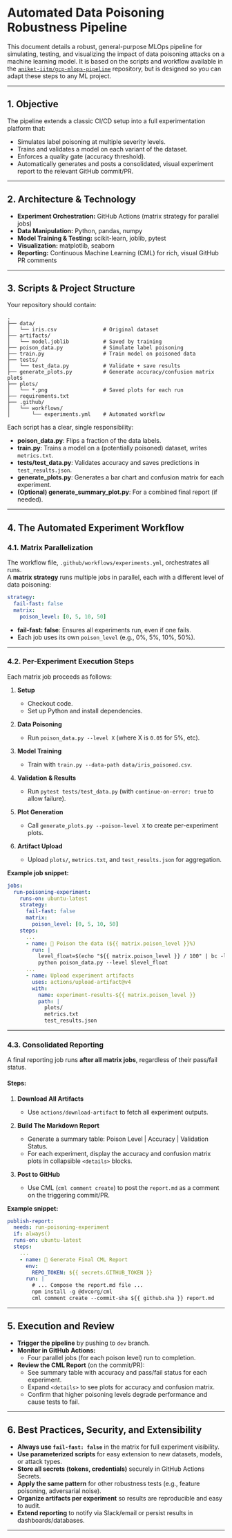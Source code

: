 # Automated Data Poisoning Robustness Pipeline

This document details a robust, general-purpose MLOps pipeline for simulating, testing, and visualizing the impact of data poisoning attacks on a machine learning model. It is based on the scripts and workflow available in the [`aniket-iitm/gcp-mlops-pipeline`](https://github.com/aniket-iitm/gcp-mlops-pipeline) repository, but is designed so you can adapt these steps to any ML project.

---

## 1. Objective

The pipeline extends a classic CI/CD setup into a full experimentation platform that:

- Simulates label poisoning at multiple severity levels.
- Trains and validates a model on each variant of the dataset.
- Enforces a quality gate (accuracy threshold).
- Automatically generates and posts a consolidated, visual experiment report to the relevant GitHub commit/PR.

---

## 2. Architecture & Technology

- **Experiment Orchestration:** GitHub Actions (matrix strategy for parallel jobs)
- **Data Manipulation:** Python, pandas, numpy
- **Model Training & Testing:** scikit-learn, joblib, pytest
- **Visualization:** matplotlib, seaborn
- **Reporting:** Continuous Machine Learning (CML) for rich, visual GitHub PR comments

---

## 3. Scripts & Project Structure

Your repository should contain:

```
.
├── data/
│   └── iris.csv               # Original dataset
├── artifacts/
│   └── model.joblib           # Saved by training
├── poison_data.py             # Simulate label poisoning
├── train.py                   # Train model on poisoned data
├── tests/
│   └── test_data.py           # Validate + save results
├── generate_plots.py          # Generate accuracy/confusion matrix plots
├── plots/
│   └── *.png                  # Saved plots for each run
├── requirements.txt
├── .github/
│   └── workflows/
│       └── experiments.yml    # Automated workflow
```

Each script has a clear, single responsibility:
- **poison_data.py**: Flips a fraction of the data labels.
- **train.py**: Trains a model on a (potentially poisoned) dataset, writes `metrics.txt`.
- **tests/test_data.py**: Validates accuracy and saves predictions in `test_results.json`.
- **generate_plots.py**: Generates a bar chart and confusion matrix for each experiment.
- **(Optional) generate_summary_plot.py**: For a combined final report (if needed).

---

## 4. The Automated Experiment Workflow

### 4.1. Matrix Parallelization

The workflow file, `.github/workflows/experiments.yml`, orchestrates all runs.  
A **matrix strategy** runs multiple jobs in parallel, each with a different level of data poisoning:

```yaml
strategy:
  fail-fast: false
  matrix:
    poison_level: [0, 5, 10, 50]
```

- **fail-fast: false**: Ensures all experiments run, even if one fails.
- Each job uses its own `poison_level` (e.g., 0%, 5%, 10%, 50%).

---

### 4.2. Per-Experiment Execution Steps

Each matrix job proceeds as follows:

1. **Setup**
    - Checkout code.
    - Set up Python and install dependencies.

2. **Data Poisoning**
    - Run `poison_data.py --level X` (where X is `0.05` for 5%, etc).

3. **Model Training**
    - Train with `train.py --data-path data/iris_poisoned.csv`.

4. **Validation & Results**
    - Run `pytest tests/test_data.py` (with `continue-on-error: true` to allow failure).

5. **Plot Generation**
    - Call `generate_plots.py --poison-level X` to create per-experiment plots.

6. **Artifact Upload**
    - Upload `plots/`, `metrics.txt`, and `test_results.json` for aggregation.

**Example job snippet:**

```yaml
jobs:
  run-poisoning-experiment:
    runs-on: ubuntu-latest
    strategy:
      fail-fast: false
      matrix:
        poison_level: [0, 5, 10, 50]
    steps:
      ...
      - name: 🧪 Poison the data (${{ matrix.poison_level }}%)
        run: |
          level_float=$(echo "${{ matrix.poison_level }} / 100" | bc -l)
          python poison_data.py --level $level_float
      ...
      - name: Upload experiment artifacts
        uses: actions/upload-artifact@v4
        with:
          name: experiment-results-${{ matrix.poison_level }}
          path: |
            plots/
            metrics.txt
            test_results.json
```

---

### 4.3. Consolidated Reporting

A final reporting job runs **after all matrix jobs**, regardless of their pass/fail status.

#### Steps:

1. **Download All Artifacts**  
   - Use `actions/download-artifact` to fetch all experiment outputs.

2. **Build The Markdown Report**  
   - Generate a summary table: Poison Level | Accuracy | Validation Status.
   - For each experiment, display the accuracy and confusion matrix plots in collapsible `<details>` blocks.

3. **Post to GitHub**  
   - Use CML (`cml comment create`) to post the `report.md` as a comment on the triggering commit/PR.

**Example snippet:**

```yaml
publish-report:
  needs: run-poisoning-experiment
  if: always()
  runs-on: ubuntu-latest
  steps:
    ...
    - name: 📝 Generate Final CML Report
      env:
        REPO_TOKEN: ${{ secrets.GITHUB_TOKEN }}
      run: |
        # ... Compose the report.md file ...
        npm install -g @dvcorg/cml
        cml comment create --commit-sha ${{ github.sha }} report.md
```

---

## 5. Execution and Review

- **Trigger the pipeline** by pushing to `dev` branch.
- **Monitor in GitHub Actions:**  
  - Four parallel jobs (for each poison level) run to completion.
- **Review the CML Report** (on the commit/PR):  
  - See summary table with accuracy and pass/fail status for each experiment.
  - Expand `<details>` to see plots for accuracy and confusion matrix.
  - Confirm that higher poisoning levels degrade performance and cause tests to fail.

---

## 6. Best Practices, Security, and Extensibility

- **Always use `fail-fast: false`** in the matrix for full experiment visibility.
- **Use parameterized scripts** for easy extension to new datasets, models, or attack types.
- **Store all secrets (tokens, credentials)** securely in GitHub Actions Secrets.
- **Apply the same pattern** for other robustness tests (e.g., feature poisoning, adversarial noise).
- **Organize artifacts per experiment** so results are reproducible and easy to audit.
- **Extend reporting** to notify via Slack/email or persist results in dashboards/databases.
---